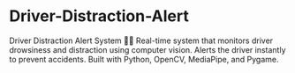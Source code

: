 # Driver-Distraction-Alert
Driver Distraction Alert System 🚗💡 Real-time system that monitors driver drowsiness and distraction using computer vision. Alerts the driver instantly to prevent accidents. Built with Python, OpenCV, MediaPipe, and Pygame.
